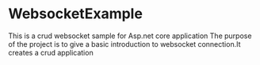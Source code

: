 # WebsocketExample
This is a crud websocket sample for Asp.net core application
The purpose of the project is to give a basic introduction to websocket connection.It creates a crud application
